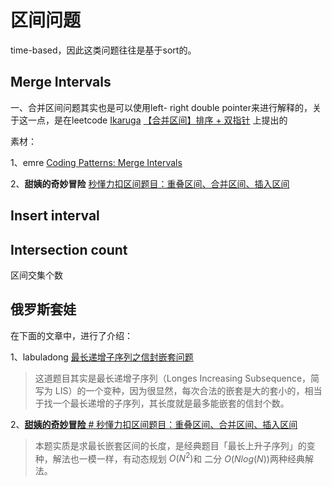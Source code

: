 # 区间问题

time-based，因此这类问题往往是基于sort的。

## Merge Intervals

一、合并区间问题其实也是可以使用left- right double pointer来进行解释的，关于这一点，是在leetcode [Ikaruga](https://leetcode.cn/u/ikaruga/) [【合并区间】排序 + 双指针](https://leetcode.cn/problems/merge-intervals/solution/merge-intervals-by-ikaruga/) 上提出的



素材：

1、emre [Coding Patterns: Merge Intervals](https://emre.me/coding-patterns/merge-intervals/)

2、**甜姨的奇妙冒险** [秒懂力扣区间题目：重叠区间、合并区间、插入区间](https://mp.weixin.qq.com/s/ioUlNa4ZToCrun3qb4y4Ow)

## Insert interval





## Intersection count

区间交集个数



## 俄罗斯套娃

在下面的文章中，进行了介绍：

1、labuladong [最长递增子序列之信封嵌套问题](https://mp.weixin.qq.com/s/PSDCjKlTh8MtANdgi-QIug) 

> 这道题目其实是最长递增子序列（Longes Increasing Subsequence，简写为 LIS）的一个变种，因为很显然，每次合法的嵌套是大的套小的，相当于找一个最长递增的子序列，其长度就是最多能嵌套的信封个数。

2、[**甜姨的奇妙冒险** # 秒懂力扣区间题目：重叠区间、合并区间、插入区间](https://mp.weixin.qq.com/s/ioUlNa4ZToCrun3qb4y4Ow)

> 本题实质是求最长嵌套区间的长度，是经典题目「最长上升子序列」的变种，解法也一模一样，有动态规划 $O(N^2)$和 二分 $O(Nlog(N))$两种经典解法。

